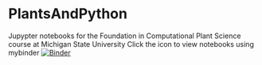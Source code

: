 # PlantsAndPython
Jupypter notebooks for the Foundation in Computational Plant Science course at Michigan State University
Click the icon to view notebooks using mybinder
[![Binder](https://mybinder.org/badge_logo.svg)](https://mybinder.org/v2/gh/DanChitwood/PlantsAndPython/master)

